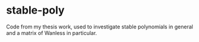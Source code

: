 # stable-poly
Code from my thesis work, used to investigate stable polynomials in general and a matrix of Wanless in particular.
